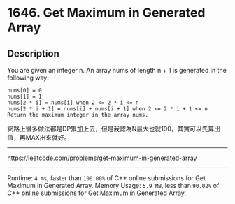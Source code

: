 # 1646. Get Maximum in Generated Array

## Description

You are given an integer n. An array nums of length n + 1 is generated in the following way:
```
nums[0] = 0
nums[1] = 1
nums[2 * i] = nums[i] when 2 <= 2 * i <= n
nums[2 * i + 1] = nums[i] + nums[i + 1] when 2 <= 2 * i + 1 <= n
Return the maximum integer in the array nums​​​.
```

網路上蠻多做法都是DP累加上去，但是我認為N最大也就100，其實可以先算出值，再MAX出來就好。

---

https://leetcode.com/problems/get-maximum-in-generated-array

---

Runtime: `4 ms`, faster than `100.00%` of C++ online submissions for Get Maximum in Generated Array.
Memory Usage: `5.9 MB`, less than `90.02%` of C++ online submissions for Get Maximum in Generated Array.